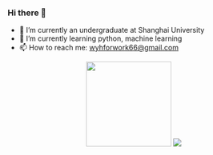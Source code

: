 ### Hi there 👋
- 🔭 I’m currently an undergraduate at Shanghai University
- 🌱 I’m currently learning python, machine learning
- 📫 How to reach me: wyhforwork66@gmail.com
<div align="center">
</span>
<img height="170px" src="https://github-readme-stats.vercel.app/api/top-langs/?username=wyhallenwu&layout=compact&langs_count=8" />
<img  src="https://github-readme-streak-stats.herokuapp.com/?user=wyhallenwu" />
</span>
</div>


